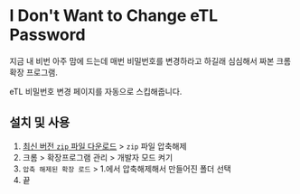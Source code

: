 # I Don't Want to Change eTL Password

지금 내 비번 아주 맘에 드는데 매번 비밀번호를 변경하라고 하길래 심심해서 짜본 크롬 확장 프로그램. 

eTL 비밀번호 변경 페이지를 자동으로 스킵해줍니다.



## 설치 및 사용

1. [최신 버전 `zip` 파일 다운로드](https://github.com/naturale0/I-don-t-want-to-change-my-password/archive/refs/tags/v0.1.2.zip) > `zip` 파일 압축해제
2. 크롬 > 확장프로그램 관리 > 개발자 모드 켜기
3. `압축 해제된 확장 로드` > 1.에서 압축해제해서 만들어진 폴더 선택
4. 끝


